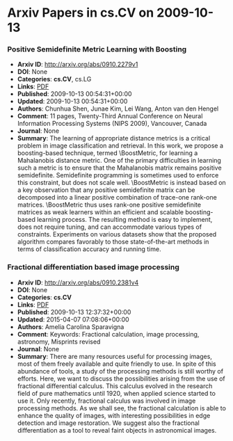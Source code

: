 # Arxiv Papers in cs.CV on 2009-10-13
### Positive Semidefinite Metric Learning with Boosting
- **Arxiv ID**: http://arxiv.org/abs/0910.2279v1
- **DOI**: None
- **Categories**: **cs.CV**, cs.LG
- **Links**: [PDF](http://arxiv.org/pdf/0910.2279v1)
- **Published**: 2009-10-13 00:54:31+00:00
- **Updated**: 2009-10-13 00:54:31+00:00
- **Authors**: Chunhua Shen, Junae Kim, Lei Wang, Anton van den Hengel
- **Comment**: 11 pages, Twenty-Third Annual Conference on Neural Information
  Processing Systems (NIPS 2009), Vancouver, Canada
- **Journal**: None
- **Summary**: The learning of appropriate distance metrics is a critical problem in image classification and retrieval. In this work, we propose a boosting-based technique, termed \BoostMetric, for learning a Mahalanobis distance metric. One of the primary difficulties in learning such a metric is to ensure that the Mahalanobis matrix remains positive semidefinite. Semidefinite programming is sometimes used to enforce this constraint, but does not scale well. \BoostMetric is instead based on a key observation that any positive semidefinite matrix can be decomposed into a linear positive combination of trace-one rank-one matrices. \BoostMetric thus uses rank-one positive semidefinite matrices as weak learners within an efficient and scalable boosting-based learning process. The resulting method is easy to implement, does not require tuning, and can accommodate various types of constraints. Experiments on various datasets show that the proposed algorithm compares favorably to those state-of-the-art methods in terms of classification accuracy and running time.



### Fractional differentiation based image processing
- **Arxiv ID**: http://arxiv.org/abs/0910.2381v4
- **DOI**: None
- **Categories**: **cs.CV**
- **Links**: [PDF](http://arxiv.org/pdf/0910.2381v4)
- **Published**: 2009-10-13 12:37:32+00:00
- **Updated**: 2015-04-07 07:08:06+00:00
- **Authors**: Amelia Carolina Sparavigna
- **Comment**: Keywords: Fractional calculation, image processing, astronomy,
  Misprints revised
- **Journal**: None
- **Summary**: There are many resources useful for processing images, most of them freely available and quite friendly to use. In spite of this abundance of tools, a study of the processing methods is still worthy of efforts. Here, we want to discuss the possibilities arising from the use of fractional differential calculus. This calculus evolved in the research field of pure mathematics until 1920, when applied science started to use it. Only recently, fractional calculus was involved in image processing methods. As we shall see, the fractional calculation is able to enhance the quality of images, with interesting possibilities in edge detection and image restoration. We suggest also the fractional differentiation as a tool to reveal faint objects in astronomical images.



